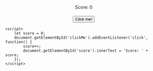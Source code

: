 <html lang="en">
<head>
    <meta charset="UTF-8">
    <meta name="viewport" content="width=device-width, initial-scale=1.0">
    <title>Simple Click Game</title>
    <style>
        body {
            display: flex;
            justify-content: center;
            align-items: center;
            height: 100vh;
            flex-direction: column;
        }
        #score {
            margin-bottom: 20px;
        }
    </style>
</head>
<body>
    <div id="score">Score: 0</div>
    <button id="clickMe">Click me!</button>

    <script>
        let score = 0;
        document.getElementById('clickMe').addEventListener('click', function() {
            score++;
            document.getElementById('score').innerText = 'Score: ' + score;
        });
    </script>
</body>
</html>